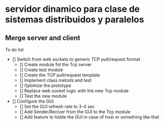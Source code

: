 # servidor dinamico para clase de sistemas distribuidos y paralelos


## Merge server and client 

To do list
- [] Switch from web sockets to generic TCP pull/request format
  - [] Create module fot the Tcp server
  - [] Create test module
  - [] Create the TCP pull/request template
  - [] Implement class metods and test
  - [] Optimize the prototype
  - [] Replace web socket logic with the new Tcp module
  - [] Test the new module
- [] Configure the GUI 
  - [] Set the GUI refresh rate to 3-4 sec
  - [] Add Sender/Reciver from the GUI to the Tcp module
  - [] Add feature to hidde the GUI in case of host or something like that


